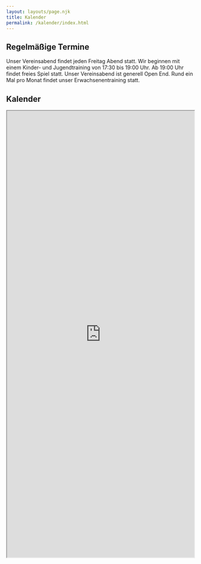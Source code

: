 ```yaml
---
layout: layouts/page.njk
title: Kalender
permalink: /kalender/index.html
---
```

## Regelmäßige Termine

Unser Vereinsabend findet jeden Freitag Abend statt. Wir beginnen mit einem Kinder- und Jugendtraining von 17:30 bis 19:00 Uhr. Ab 19:00 Uhr findet freies Spiel statt. Unser Vereinsabend ist generell Open End. Rund ein Mal pro Monat findet unser Erwachsenentraining statt.

## Kalender

<iframe width="100%" height="1200" src="https://dateien.psv-schach.de/index.php/apps/calendar/p/DwJTA8Y3WJ3XTXow
-PdsWMMKZir6zEmZr-jbAcrmKBRFFxoW3k"></iframe>
